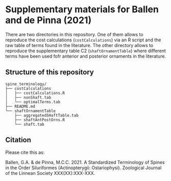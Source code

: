 # Supplementary materials for Ballen and de Pinna (2021)

There are two directories in this repository. One of them allows to reproduce the cost calculations (`costCalculations`) via an R script and the raw table of terms found in the literature. The other directory allows to reproduce the supplementary table C2 (`shaftOrnamentTable`) where different terms have been used fofr anterior and posterior ornaments in the literature.

## Structure of this repository

```{}
spine_terminology/
├── costCalculations
│   ├── costCalculations.R
│   ├── nonShaft.tab
│   └── optimalTerms.tab
├── README.md
└── shaftOrnamentTable
    ├── aggregatedSHaftTable.tab
    ├── shaftAntPostOrns.R
    └── shaft.tab
```

## Citation

Please cite this as:

Ballen, G.A. & de Pinna, M.C.C. 2021. A Standardized Terminology of Spines in the Order Siluriformes (Actinopterygii: Ostariophysi). Zoological Journal of the Linnean Society XXX(XX):XXX-XXX.
